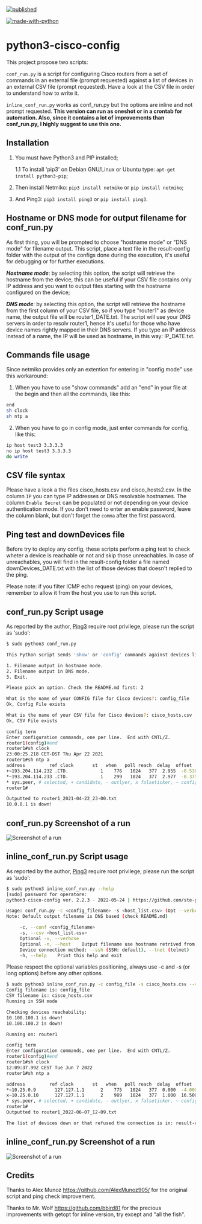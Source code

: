 [![published](https://static.production.devnetcloud.com/codeexchange/assets/images/devnet-published.svg)](https://developer.cisco.com/codeexchange/github/repo/ste-giraldo/python3-cisco-config)

[![made-with-python](https://img.shields.io/badge/Made%20with-Python-1f425f.svg)](https://www.python.org/)

# python3-cisco-config

This project propose two scripts: 

`conf_run.py` is a script for configuring Cisco routers from a set of commands in an external file (prompt requested) against a list of devices in an external CSV file (prompt requested). Have a look at the CSV file in order to understand how to write it. 

`inline_conf_run.py` works as conf_run.py but the options are inline and not prompt requested. **This version can run as oneshot or in a crontab for automation. Also, since it contains a lot of improvements than conf_run.py, I highly suggest to use this one.**

## Installation

1. You must have Python3 and PIP installed;

    1.1 To install 'pip3' on Debian GNU/Linux or Ubuntu type: `apt-get install python3-pip`;
2. Then install Netmiko: `pip3 install netmiko` or `pip install netmiko`;
3. And Ping3: `pip3 install ping3` or `pip install ping3`.

## Hostname or DNS mode for output filename for conf_run.py

As first thing, you will be prompted to choose "hostname mode" or "DNS mode" for filename output. This script, place a text file in the result-config folder with the output of the configs done during the execution, it's useful for debugging or for further executions.

***Hostname mode***: by selecting this option, the script will retrieve the hostname from the device, this can be useful if your CSV file contains only IP address and you want to output files starting with the hostname configured on the device; 

***DNS mode***: by selecting this option, the script will retrieve the hostname from the first column of your CSV file, so if you type "router1" as device name, the output file will be router1_DATE.txt. The script will use your DNS servers in order to resolv router1, hence it's useful for those who have device names rightly mapped in their DNS servers. If you type an IP address instead of a name, the IP will be used as hostname, in this way: IP_DATE.txt.

## Commands file usage

Since netmiko provides only an extention for entering in "config mode" use this workaround: 
1) When you have to use "show commands" add an "end" in your file at the begin and then all the commands, like this: 
  ```sh
end
sh clock
sh ntp a
  ```
2) When you have to go in config mode, just enter commands for config, like this:
  ```sh
ip host test3 3.3.3.3
no ip host test3 3.3.3.3
do write
  ```

## CSV file syntax

Please have a look a the files cisco_hosts.csv and cisco_hosts2.csv. In the column `IP` you can type IP addresses or DNS resolvable hostnames. The column `Enable Secret` can be populated or not depending on your device authentication mode. If you don't need to enter an enable password, leave the column blank, but don't forget the `comma` after the first password.

## Ping test and downDevices file

Before try to deploy any config, these scripts perform a ping test to check wheter a device is reachable or not and skip those unreachables. In case of unreachables, you will find in the result-config folder a file named downDevices_DATE.txt with the list of those devices that doesn't replied to the ping. 

Please note: if you filter ICMP echo request (ping) on your devices, remember to allow it from the host you use to run this script.

## conf_run.py Script usage

As reported by the author, [Ping3](https://github.com/kyan001/ping3) require root privilege, please run the script as 'sudo': 
  ```sh
$ sudo python3 conf_run.py

This Python script sends 'show' or 'config' commands against devices listed in a CSV file. Use at your own risk.

1. Filename output in hostname mode.
2. Filename output in DNS mode.
3. Exit. 

Please pick an option. Check the README.md first: 2

What is the name of your CONFIG file for Cisco devices?: config_file
Ok, Config File exists

What is the name of your CSV file for Cisco devices?: cisco_hosts.csv
Ok, CSV File exists

config term
Enter configuration commands, one per line.  End with CNTL/Z.
router1(config)#end
router1#sh clock
23:00:25.218 CET-DST Thu Apr 22 2021
router1#sh ntp a
  address         ref clock       st   when   poll reach  delay  offset   disp
+~193.204.114.232 .CTD.            1    776   1024   377  2.955  -0.530  1.131
*~193.204.114.233 .CTD.            1    299   1024   377  2.977  -0.375  1.087
 * sys.peer, # selected, + candidate, - outlyer, x falseticker, ~ configured
router1#

Outputted to router1_2021-04-22_23-00.txt
10.0.0.1 is down!
  ```

## conf_run.py Screenshot of a run
![Screenshot of a run](https://i.imgur.com/dEO40P7.jpg)

## inline_conf_run.py Script usage

As reported by the author, [Ping3](https://github.com/kyan001/ping3) require root privilege, please run the script as 'sudo': 
  ```sh
$ sudo python3 inline_conf_run.py --help
[sudo] password for operatore: 
python3-cisco-config ver. 2.2.3 - 2022-05-24 | https://github.com/ste-giraldo

Usage: conf_run.py -c <config_filename> -s <host_list.csv> (Opt --verbose)
Note: Default output filename is DNS based (check README.md)

       -c, --conf <config_filename>
       -s, --csv <host_list.csv>
       Optional -v, --verbose
       Optional -n, --host    Output filename use hostname retrived from device
       Device connection method: --ssh (SSH: default), --tnet (telnet)
       -h, --help    Print this help and exit

  ```
  Please respect the optional variables positioning, always use -c and -s (or long options) before any other options.
  
  ```sh
$ sudo python3 inline_conf_run.py -c config_file -s cisco_hosts.csv --verbose --ssh
Config filename is: config_file
CSV filename is: cisco_hosts.csv
Running in SSH mode

Checking devices reachability: 
10.100.100.1 is down!
10.100.100.2 is down!

Running on: router1

config term
Enter configuration commands, one per line.  End with CNTL/Z.
router1(config)#end
router1#sh clock
12:09:37.992 CEST Tue Jun 7 2022
router1#sh ntp a

  address         ref clock       st   when   poll reach  delay  offset   disp
*~10.25.0.9       127.127.1.1      2    775   1024   377  0.000  -4.000  1.978
x~10.25.0.10      127.127.1.1      2    989   1024   377  1.000  16.500  1.977
 * sys.peer, # selected, + candidate, - outlyer, x falseticker, ~ configured
router1#
Outputted to router1_2022-06-07_12-09.txt

The list of devices down or that refused the connection is in: result-config/downDevices_2022-06-07_12-09.txt
  ```

## inline_conf_run.py Screenshot of a run
![Screenshot of a run](https://i.imgur.com/t1530XA.jpeg)

## Credits 
Thanks to Alex Munoz https://github.com/AlexMunoz905/ for the original script and ping check improvement.

Thanks to Mr. Wolf https://github.com/bbird81 for the precious improvements with getopt for inline version, try except and "all the fish".
